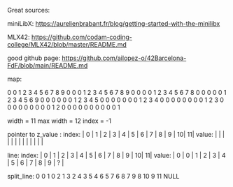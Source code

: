 Great sources:

miniLibX:
https://aurelienbrabant.fr/blog/getting-started-with-the-minilibx

MLX42:
https://github.com/codam-coding-college/MLX42/blob/master/README.md


good github page:
https://github.com/ailopez-o/42Barcelona-FdF/blob/main/README.md




map:

0 0 1 2 3 4 5 6 7 8 9
0 0 0 1 2 3 4 5 6 7 8 9
0 0 0 0 1 2 3 4 5 6 7 8
0 0 0 0 0 1 2 3 4 5 6 9
0 0 0 0 0 0 1 2 3 4 5
0 0 0 0 0 0 0 1 2 3 4
0 0 0 0 0 0 0 0 1 2 3
0 0 0 0 0 0 0 0 0 1 2
0 0 0 0 0 0 0 0 0 0 1

width = 11
max width = 12
index = -1

pointer to z_value :
index:	| 0 | 1 | 2 | 3 | 4 | 5 | 6 | 7 | 8 | 9 | 10| 11|
value:	|   |   |   |   |   |   |   |   |   |   |   |   |

line:
index:	| 0 | 1 | 2 | 3 | 4 | 5 | 6 | 7 | 8 | 9 | 10| 11|
value:	| 0 | 0 | 1 | 2 | 3 | 4 | 5 | 6 | 7 | 8 | 9 | ? |

split_line:
0	0
1	0
2	1
3	2
4	3
5	4
6	5
7	6
8	7
9	8
10	9
11	NULL